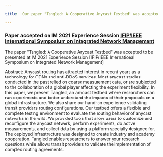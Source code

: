 ```yaml
---

title:  Our paper "Tangled: A Cooperative Anycast Testbed" was accepted on IM 2021

---
```



### Paper accepted on IM 2021 Experience Session [IFIP/IEEE International Symposium on Integrated Network Management](https://im2021.ieee-im.org/call-experience-session-papers)

The paper "Tangled: A Cooperative Anycast Testbed" was accepted to be presented at IM 2021 Experience Session [IFIP/IEEE International Symposium on Integrated Network Management]

Abstract: 
Anycast routing has attracted interest in recent
years as a technology for CDNs and anti-DDoS services. Most
anycast studies conducted in the past relied on coarse measurement data, or are subjected to the collaboration of a global
player affecting the experiment flexibility. In this paper, we
present Tangled, an anycast testbed where researchers can run
experiments and better understand the impacts of their proposals
on a global infrastructure. We also share our hand-on experience
validating transit providers routing configurations. Our testbed
offers a flexible and complete testing environment to evaluate the
routing behavior of anycast networks in the wild. We provided
tools that allow users to customize and reconfigure the anycast
network, perform experiments, do active measurements, and
collect data by using a platform specially designed for. The
deployed infrastructure was designed to create industry and
academy cooperation. Tangled enables researchers to answer
your research questions while allows transit providers to validate
the implementation of complex routing agreements.


